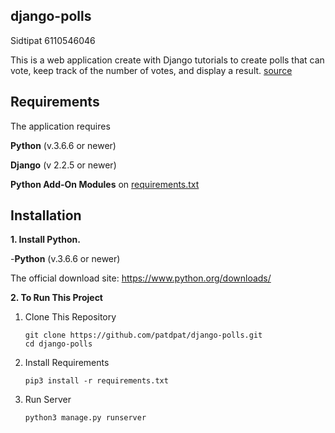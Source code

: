 ## django-polls

Sidtipat 6110546046

This is a web application create with Django tutorials to create polls that can vote, keep track of the number of votes, and display a result.
[source](https://docs.djangoproject.com/en/2.2/intro/)

## Requirements

The application requires

**Python** (v.3.6.6 or newer)

**Django** (v 2.2.5 or newer)

**Python Add-On Modules** on [requirements.txt](requirements.txt)

## Installation

**1. Install Python.**

-**Python** (v.3.6.6 or newer)

The official download site: https://www.python.org/downloads/

**2. To Run This Project**

1.  Clone This Repository

        git clone https://github.com/patdpat/django-polls.git
        cd django-polls

2.  Install Requirements

        pip3 install -r requirements.txt

3.  Run Server

        python3 manage.py runserver
